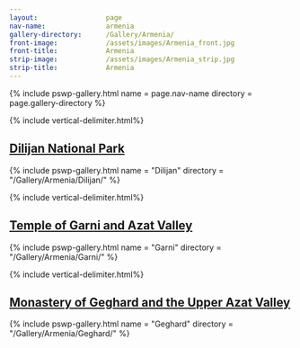 ```yaml
---
layout:                 page
nav-name:               armenia
gallery-directory:      /Gallery/Armenia/
front-image:            /assets/images/Armenia_front.jpg
front-title:            Armenia
strip-image:            /assets/images/Armenia_strip.jpg
strip-title:            Armenia
---
```

{% include pswp-gallery.html name = page.nav-name directory = page.gallery-directory %}


{% include vertical-delimiter.html%}
## [Dilijan National Park](https://en.wikipedia.org/wiki/Dilijan_National_Park)
 {% include pswp-gallery.html name = "Dilijan" directory = "/Gallery/Armenia/Dilijan/" %}
 
 {% include vertical-delimiter.html%}
## [Temple of Garni and Azat Valley](https://en.wikipedia.org/wiki/Garni_Temple)
 {% include pswp-gallery.html name = "Garni" directory = "/Gallery/Armenia/Garni/" %}
 
 {% include vertical-delimiter.html%}
## [Monastery of Geghard and the Upper Azat Valley](https://en.wikipedia.org/wiki/Geghard)
{% include pswp-gallery.html name = "Geghard" directory = "/Gallery/Armenia/Geghard/" %}
